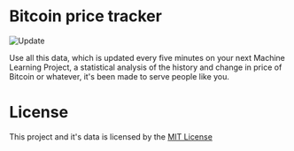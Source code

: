 # Bitcoin price tracker
 
![Update](https://github.com/filiptronicek/btc-tracker/workflows/Update/badge.svg)

Use all this data, which is updated every five minutes on your next Machine Learning Project, a statistical analysis of the history and change in price of Bitcoin or whatever, it's been made to serve people like you.

# License
This project and it's data is licensed by the [MIT License](https://github.com/filiptronicek/btc-tracker/blob/master/LICENSE)
